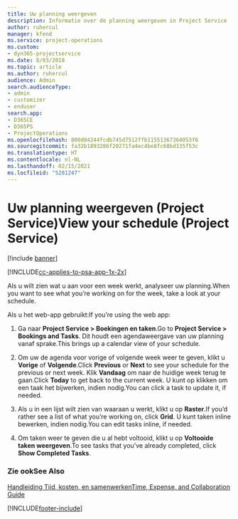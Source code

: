 ```yaml
---
title: Uw planning weergeven
description: Informatie over de planning weergeven in Project Service
author: ruhercul
manager: kfend
ms.service: project-operations
ms.custom:
- dyn365-projectservice
ms.date: 8/03/2018
ms.topic: article
ms.author: ruhercul
audience: Admin
search.audienceType:
- admin
- customizer
- enduser
search.app:
- D365CE
- D365PS
- ProjectOperations
ms.openlocfilehash: 800d04244fcdb745d7512ffb11551367364053f6
ms.sourcegitcommit: fa32b1893286f20271fa4ec4be8fc68bd135f53c
ms.translationtype: HT
ms.contentlocale: nl-NL
ms.lasthandoff: 02/15/2021
ms.locfileid: "5281247"
---
```

# <a name="view-your-schedule-project-service"></a><span data-ttu-id="8775a-103">Uw planning weergeven (Project Service)</span><span class="sxs-lookup"><span data-stu-id="8775a-103">View your schedule (Project Service)</span></span>

[!include [banner](../includes/psa-now-project-operations.md)]

[!INCLUDE[cc-applies-to-psa-app-1x-2x](../includes/cc-applies-to-psa-app-1x-2x.md)]

<span data-ttu-id="8775a-104">Als u wilt zien wat u aan voor een week werkt, analyseer uw planning.</span><span class="sxs-lookup"><span data-stu-id="8775a-104">When you want to see what you’re working on for the week, take a look at your schedule.</span></span>  
  
 <span data-ttu-id="8775a-105">Als u het web-app gebruikt:</span><span class="sxs-lookup"><span data-stu-id="8775a-105">If you’re using the web app:</span></span>  
  
1.  <span data-ttu-id="8775a-106">Ga naar **Project Service > Boekingen en taken**.</span><span class="sxs-lookup"><span data-stu-id="8775a-106">Go to **Project Service > Bookings and Tasks**.</span></span> <span data-ttu-id="8775a-107">Dit houdt een agendaweergave van uw planning vanaf sprake.</span><span class="sxs-lookup"><span data-stu-id="8775a-107">This brings up a calendar view of your schedule.</span></span>  
  
2.  <span data-ttu-id="8775a-108">Om uw de agenda voor vorige of volgende week weer te geven, klikt u **Vorige** of **Volgende**.</span><span class="sxs-lookup"><span data-stu-id="8775a-108">Click **Previous** or **Next** to see your schedule for the previous or next week.</span></span> <span data-ttu-id="8775a-109">Klik **Vandaag** om naar de huidige week terug te gaan.</span><span class="sxs-lookup"><span data-stu-id="8775a-109">Click **Today** to get back to the current week.</span></span> <span data-ttu-id="8775a-110">U kunt op klikken om een taak het bijwerken, indien nodig.</span><span class="sxs-lookup"><span data-stu-id="8775a-110">You can click a task to update it, if needed.</span></span>  
  
3.  <span data-ttu-id="8775a-111">Als u in een lijst wilt zien van waaraan u werkt, klikt u op **Raster**.</span><span class="sxs-lookup"><span data-stu-id="8775a-111">If you’d rather see a list of what you’re working on, click **Grid**.</span></span> <span data-ttu-id="8775a-112">U kunt taken inline bewerken, indien nodig.</span><span class="sxs-lookup"><span data-stu-id="8775a-112">You can edit tasks inline, if needed.</span></span>  
  
4.  <span data-ttu-id="8775a-113">Om taken weer te geven die u al hebt voltooid, klikt u op **Voltooide taken weergeven**.</span><span class="sxs-lookup"><span data-stu-id="8775a-113">To see tasks that you’ve already completed, click **Show Completed Tasks**.</span></span>  
  
### <a name="see-also"></a><span data-ttu-id="8775a-114">Zie ook</span><span class="sxs-lookup"><span data-stu-id="8775a-114">See Also</span></span>  
 [<span data-ttu-id="8775a-115">Handleiding Tijd, kosten, en samenwerken</span><span class="sxs-lookup"><span data-stu-id="8775a-115">Time, Expense, and Collaboration Guide</span></span>](../psa/time-expense-collaboration-guide.md)


[!INCLUDE[footer-include](../includes/footer-banner.md)]